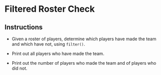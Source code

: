 # Filtered Roster Check

## Instructions

* Given a roster of players, determine which players have made the team and which have not, using `filter()`.

* Print out all players who have made the team.

* Print out the number of players who made the team and of players who did not.
